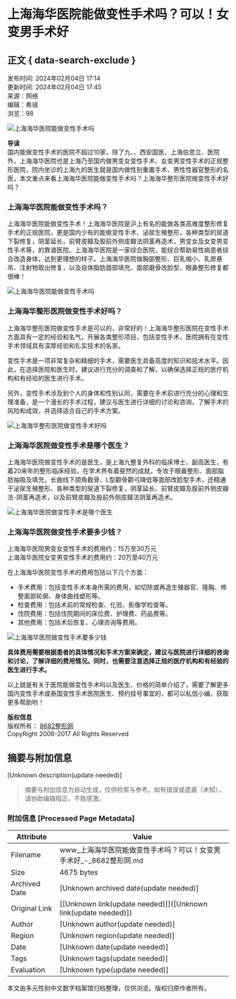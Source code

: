 # 上海海华医院能做变性手术吗？可以！女变男手术好

## 正文 { data-search-exclude }


发布时间: 2024年02月04日 17:14  
更新时间: 2024年02月04日 17:45  
来源：网络  
编辑：希瑶  
浏览：98  

![上海海华医院能做变性手术吗](https://img.8682.cc/uploadfile/2024/0204/20240204585091.jpg)  

**导读**  
国内能做变性手术的医院不超过10家，除了九、、西安国医、上海伯思立、医院外，上海海华医院也是上海乃至国内做男变女变性手术、女变男变性手术的正规整形医院，院内坐诊的上海九的医生就是国内做性别重置手术、男性性器官整形的名医，本文重点来看上海海华医院能做变性手术吗？上海海华整形医院做变性手术好吗？

### 上海海华医院能做变性手术吗？

上海海华医院能做变性手术！上海海华医院是沪上有名的能做各类高难度整形修复手术的正规医院，更是国内少有的能做变性手术、泌尿生殖整形，各种类型的尿道下裂修复，阴茎延长，前臂皮瓣及股前外侧皮瓣法阴茎再造术，男变女及女变男变性手术等，的靠谱医院。上海海华医院是一家综合医院，能综合帮助易性病患者综合改造身体，达到更理想的样子。上海海华医院做胸部整形、巨乳缩小、乳房悬吊、注射物取出修复，以及自体脂肪面部填充、面部磨骨改脸型、眼鼻整形修复都很棒！

![上海海华医院能做变性手术吗](https://img.8682.cc/uploadfile/2024/0204/20240204988416.jpg)  

### 上海海华整形医院做变性手术好吗？

上海海华整形医院做变性手术是可以的，非常好的！上海海华整形医院在变性手术方面具有一定的经验和名气，开展各类整形项目，包括变性手术，医院拥有在变性手术领域具有深厚经验和扎实技术的名家。

变性手术是一项非常复杂和精细的手术，需要医生具备高度的知识和技术水平。因此，在选择医院和医生时，建议进行充分的调查和了解，以确保选择正规的医疗机构和有经验的医生进行手术。

另外，变性手术涉及到个人的身体和性别认同，需要在手术前进行充分的心理和生理准备，是一个漫长的手术过程，建议与医生进行详细的讨论和咨询，了解手术的风险和成效，并选择适合自己的手术方案。

![上海海华整形医院做变性手术好吗](https://img.8682.cc/uploadfile/2024/0204/20240204231492.jpg)  

### 上海海华医院做变性手术是哪个医生？

上海海华医院做变性手术的是医生，是上海九整复外科的临床博士，副高医生，有着20来年的整形临床经验，在学术界有着斐然的成就，专攻于眼鼻整形、面部脂肪抽吸及填充，长曲线下颌角截骨、L型颧骨颧弓降低等面部改脸型手术，还精通于泌尿生殖整形、各种类型的尿道下裂修复，阴茎延长、前臂皮瓣及股前外侧皮瓣法-阴茎再造术，以及前臂皮瓣及股前外侧皮瓣法阴茎再造术。

![上海海华医院做变性手术是哪个医生](https://img.8682.cc/uploadfile/2024/0204/20240204382777.jpg)  

### 上海海华医院做变性手术要多少钱？

上海海华医院男变女变性手术的费用约：15万至30万元  
上海海华医院女变男变性手术的费用约：20万至40万元  

在上海海华医院变性手术的费用包括以下几个方面：

- 手术费用：包括变性手术本身所需的费用，如切除或再造生殖器官、隆胸、修整面部轮廓、身体曲线塑形等。
- 检查费用：包括术前的常规检查、化验、影像学检查等。
- 住院费用：包括住院期间的床位费、护理费、药品费等。
- 其他费用：包括术后恢复、心理咨询等费用。

![上海海华医院做变性手术要多少钱](https://img.8682.cc/uploadfile/2024/0204/20240204335063.jpg)  

**具体费用需要根据患者的具体情况和手术方案来确定，建议与医院进行详细的咨询和讨论，了解详细的费用情况。同时，也需要注意选择正规的医疗机构和有经验的医生进行手术。**

以上就是有关于医院能做变性手术吗以及医生、价格的简单介绍了，需要了解更多国内变性手术或泰国变性手术医院医生、预约挂号事宜的，都可以私信小编，获取更多帮助哟！  

**版权信息**  
版权所有： [8682整形网](https://www.8682.cc/page/copyright.html)  
CopyRight 2006-2017 All Rights Reserved  
<!-- tcd_original_link https://www.8682.cc/content/202402/04_235732.shtml -->


## 摘要与附加信息

<!-- tcd_abstract -->
[Unknown description(update needed)]
<!-- tcd_abstract_end -->

> 摘要与附加信息为自动生成，仅供检索与参考。如有错误或遗漏（未知），请协助编辑指正，不胜感激。

### 附加信息 [Processed Page Metadata]

| Attribute       | Value                                  |
|-----------------|----------------------------------------|
| Filename        | www_上海海华医院能做变性手术吗？可以！女变男手术好_-_8682整形网.md                             |
| Size            | 4675 bytes                           |
| Archived Date   | [Unknown archived date(update needed)]                             |
| Original Link   | [[Unknown link(update needed)]]([Unknown link(update needed)])                       |
| Author          | [Unknown author(update needed)]                               |
| Region          | [Unknown region(update needed)]                               |
| Date            | [Unknown date(update needed)]                                 |
| Tags            | [Unknown tags(update needed)]                                 |
| Evaluation            | [Unknown type(update needed)]                                 |
<!-- tcd_table_end -->

本文由多元性别中文数字档案馆归档整理，仅供浏览。版权归原作者所有。
